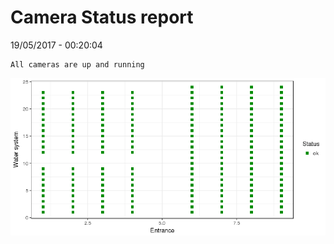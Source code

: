 Camera Status report
================
19/05/2017 - 00:20:04

    All cameras are up and running

![](camreport_files/figure-markdown_github/unnamed-chunk-2-1.png)
